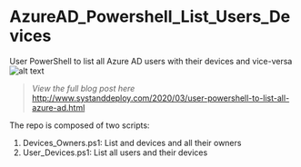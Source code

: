 # AzureAD_Powershell_List_Users_Devices
User PowerShell to list all Azure AD users with their devices and vice-versa
![alt text](https://github.com/damienvanrobaeys/AzureAD_Powershell_List_Users_Devices/blob/master/list_device_users_posh.JPG)

> *View the full blog post here*
http://www.systanddeploy.com/2020/03/user-powershell-to-list-all-azure-ad.html

The repo is composed of two scripts:
1. Devices_Owners.ps1: List and devices and all their owners
2. User_Devices.ps1: List all users and their devices
